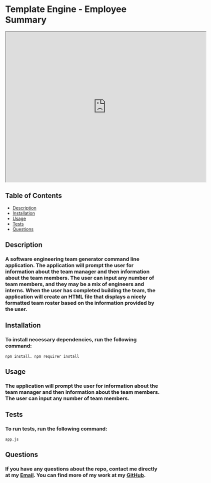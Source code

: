 # **Template Engine - Employee Summary**

<iframe src="https://drive.google.com/file/d/1K2yR6sHweydU8an7evdnZ2a4W-ZytH38/preview" width="640" height="480"></iframe>

## Table of Contents
- [Description](#description)
- [Installation](#installation)
- [Usage](#usage)
- [Tests](#tests)
- [Questions](#questions)

## Description
### A software engineering team generator command line application. The application will prompt the user for information about the team manager and then information about the team members. The user can input any number of team members, and they may be a mix of engineers and interns. When the user has completed building the team, the application will create an HTML file that displays a nicely formatted team roster based on the information provided by the user.

## Installation
### To install necessary dependencies, run the following command: 
```
npm install. npm requirer install
```

## Usage
### The application will prompt the user for information about the team manager and then information about the team members. The user can input any number of team members.

## Tests
### To run tests, run the following command: 
 ``` 
app.js
 ```
 
## Questions
### If you have any questions about the repo, contact me directly at my [Email](mailto:tset). You can find more of my work at my [GitHub](https://github.com/tse).
